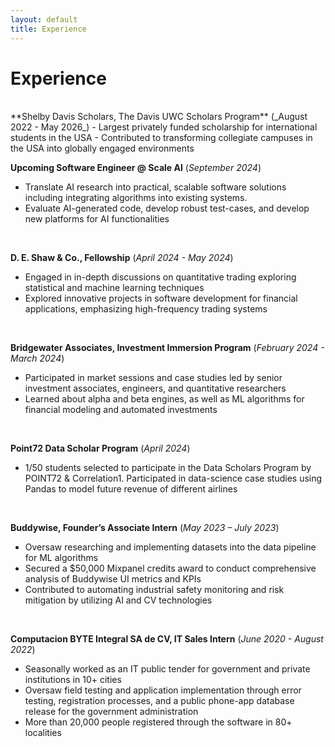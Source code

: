 ```yaml
---
layout: default
title: Experience
---
```


# Experience
<br>
**Shelby Davis Scholars, The Davis UWC Scholars Program** (_August 2022 - May 2026_)  
- Largest privately funded scholarship for international students in the USA
- Contributed to transforming collegiate campuses in the USA into globally engaged environments

<br>

**Upcoming Software Engineer @ Scale AI** (_September 2024_)  
- Translate AI research into practical, scalable software solutions including integrating algorithms into existing systems.
- Evaluate AI-generated code, develop robust test-cases, and develop new platforms for AI functionalities
  
<br>

**D. E. Shaw & Co., Fellowship** (_April 2024 - May 2024_)  
- Engaged in in-depth discussions on quantitative trading exploring statistical and machine learning techniques
- Explored innovative projects in software development for financial applications, emphasizing high-frequency trading systems
  
<br>

**Bridgewater Associates, Investment Immersion Program** (_February 2024 - March 2024_)  
- Participated in market sessions and case studies led by senior investment associates, engineers, and quantitative researchers
- Learned about alpha and beta engines, as well as ML algorithms for financial modeling and automated investments
  
<br>

**Point72 Data Scholar Program** (_April 2024_)  
- 1/50 students selected to participate in the Data Scholars Program by POINT72 & Correlation1. Participated in data-science case studies using Pandas to model future revenue of different airlines
  
<br>

**Buddywise, Founder’s Associate Intern** (_May 2023 – July 2023_)  
- Oversaw researching and implementing datasets into the data pipeline for ML algorithms
- Secured a $50,000 Mixpanel credits award to conduct comprehensive analysis of Buddywise UI metrics and KPIs
- Contributed to automating industrial safety monitoring and risk mitigation by utilizing AI and CV technologies
  
<br>

**Computacion BYTE Integral SA de CV, IT Sales Intern** (_June 2020 - August 2022_)  
- Seasonally worked as an IT public tender for government and private institutions in 10+ cities
- Oversaw field testing and application implementation through error testing, registration processes, and a public phone-app database release for the government administration
- More than 20,000 people registered through the software in 80+ localities
  
<br>

